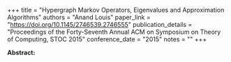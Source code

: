 +++
title = "Hypergraph Markov Operators, Eigenvalues and Approximation Algorithms"
authors = "Anand Louis"
paper_link = "https://doi.org/10.1145/2746539.2746555"
publication_details = "Proceedings of the Forty-Seventh Annual ACM on Symposium on Theory of Computing,  STOC 2015"
conference_date = "2015"
notes = ""
+++

<b>Abstract:</b>
